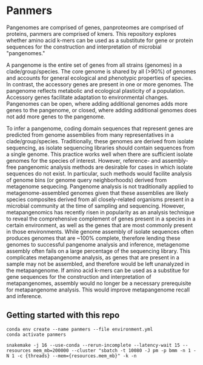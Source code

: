# Panmers

Pangenomes are comprised of genes, panproteomes are comprised of proteins, panmers are comprised of kmers.
This repository explores whether amino acid k-mers can be used as a substitute for gene or protein sequences for the construction and interpretation of microbial "pangenomes."

A pangenome is the entire set of genes from all strains (genomes) in a clade/group/species.
The core genome is shared by all (>90%) of genomes and accounts for general ecological and phenotypic properties of species.
In contrast, the accessory genes are present in one or more genomes. 
The pangenome reflects metabolic and ecological plasticity of a population.
Accessory genes facilitate adaptation to environmental changes.
Pangenomes can be open, where adding additional genomes adds more genes to the pangenome, or closed, where adding additional genomes does not add more genes to the pangenome.

To infer a pangenome, coding domain sequences that represent genes are predicted from genome assemblies from many representatives in a clade/group/species.
Traditionally, these genomes are derived from isolate sequencing, as isolate sequencing libraries should contain sequences from a single genome.
This practice works well when there are sufficient isolate genomes for the species of interest.
However, reference- and assembly-free pangenomic analysis methods are desirable for cases in which isolate sequences do not exist.
In particular, such methods would facilite analysis of genome bins (or genome query neighborhoods) derived from metagenome sequecing.
Pangenome analysis is not traditionally applied to metagenome-assembled genomes given that these assemblies are likely species composites derived from all closely-related organisms present in a microbial community at the time of sampling and sequencing. 
However, metapangenomics has recently risen in popularity as an analysis technique to reveal the comprehensive complement of genes present in a species in a certain environment, as well as the genes that are most commonly present in those environments.
While genome assembly of isolate sequences often produces genomes that are ~100% complete, therefore lending these genomes to successful pangenome analysis and inference, metagenome assembly often fails on a large percentage of the sequencing library. 
This complicates metapangenome analysis, as genes that are present in a sample may not be assembled, and therefore would be left unanalyzed in the metapangenome. 
If amino acid k-mers can be used as a substitue for gene sequences for the construction and interpretation of metapangenomes, assembly would no longer be a necessary prerequisite for metapangenome analysis.
This would improve metapangenome recall and inference.

## Getting started with this repo

```
conda env create --name panmers --file environment.yml
conda activate panmers

snakemake -j 16 --use-conda --rerun-incomplete --latency-wait 15 --resources mem_mb=200000 --cluster "sbatch -t 10080 -J pm -p bmm -n 1 -N 1 -c {threads} --mem={resources.mem_mb}" -k -n
```
